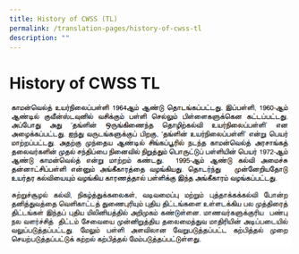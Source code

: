 ```yaml
---
title: History of CWSS (TL)
permalink: /translation-pages/history-of-cwss-tl
description: ""
---
```

History of CWSS TL
==================



![](/images/About%20CWSS/Tamil%20Language%20History.png)
